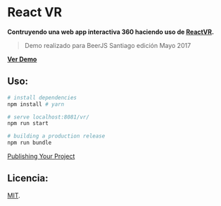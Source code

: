 # React VR

**Contruyendo una web app interactiva 360 haciendo uso de [ReactVR](https://facebook.github.io/react-vr/).**

> Demo realizado para BeerJS Santiago edición Mayo 2017

**[Ver Demo](https://joseangelmr.github.io/react-vr/)**

## Uso:

``` bash
# install dependencies
npm install # yarn

# serve localhost:8081/vr/
npm run start

# building a production release
npm run bundle
```
[Publishing Your Project](https://facebook.github.io/react-vr/docs/publishing.html)


## Licencia:

[MIT](LICENSE).
